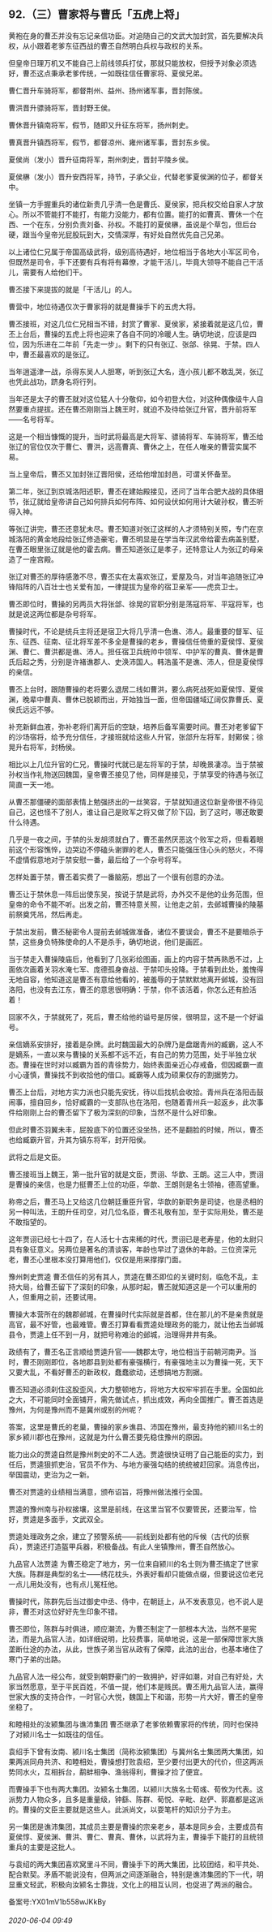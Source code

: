 ## 92.（三）曹家将与曹氏「五虎上将」
黄袍在身的曹丕并没有忘记亲信功臣。对追随自己的文武大加封赏，首先要解决兵权，从小跟着老爹东征西战的曹丕自然明白兵权与政权的关系。



但皇帝日理万机又不能自己上前线领兵打仗，那就只能放权，但授予对象必须选好，曹丕这点秉承老爹传统，一如既往信任曹家将、夏侯兄弟。



曹仁晋升车骑将军，都督荆州、益州、扬州诸军事，晋封陈侯。



曹洪晋升骠骑将军，晋封野王侯。



曹休晋升镇南将军，假节，随即又升征东将军，扬州刺史。



曹真晋升镇西将军，假节，都督凉州、雍州诸军事，晋封东乡侯。



夏侯尚（发小）晋升征南将军，荆州刺史，晋封平陵乡侯。



夏侯楙（发小）晋升安西将军，持节，子承父业，代替老爹夏侯渊的位子，都督关中。



坐镇一方手握重兵的诸位新贵几乎清一色是曹氏、夏侯家，把兵权交给自家人才放心。所以不管能打不能打，有能力没能力，都有位置。能打的如曹真、曹休一个在西、一个在东，分别负责刘备、孙权。不能打的夏侯楙，虽说是个草包，但后台硬，跟当今皇帝光屁股玩到大，交情深厚，有好处自然优先自己兄弟。



以上诸位仁兄属于帝国高级武将，级别高待遇好，地位相当于各地大小军区司令，但既然是司令，手下还要有兵有将有幕僚，才能干活儿，毕竟大领导不能自己干活儿，需要有人给他们干。



曹丕接下来提拔的就是「干活儿」的人。



曹营中，地位待遇仅次于曹家将的就是曹操手下的五虎大将。



曹丕接班，对这几位仁兄相当不错，封赏了曹家、夏侯家，紧接着就是这几位，曹丕上台后，曹操的五虎上将也迎来了各自不同的冷暖人生。确切地说，应该是四位，因为乐进在二年前「先走一步」。剩下的只有张辽、张郃、徐晃、于禁。四人中，曹丕最喜欢的是张辽。



当年逍遥津一战，杀得东吴人人胆寒，听到张辽大名，连小孩儿都不敢乱哭，张辽也凭此战功，跻身名将行列。



当年还是太子的曹丕就对这位猛人十分敬仰，如今初登大位，对这种偶像级牛人自然要重点提拔。还在曹丕刚刚当上魏王时，就迫不及待给张辽升官，晋升前将军——名号将军。



这是一个相当慷慨的提升，当时武将最高是大将军、骠骑将军、车骑将军，曹丕给张辽的官位仅次于曹仁、曹洪，远高曹真、曹休之上，在任人唯亲的曹营实属不易。



当上皇帝后，曹丕又加封张辽晋阳侯，还给他增加封邑，可谓关怀备至。



第二年，张辽到京城洛阳述职，曹丕在建始殿接见，还问了当年合肥大战的具体细节，张辽就给皇帝讲自己如何排兵如何布阵、如何设伏如何用计大破孙权，曹丕听得入神。



等张辽讲完，曹丕还意犹未尽。曹丕知道对张辽这样的人才须特别关照，专门在京城洛阳的黄金地段给张辽修造豪宅，曹丕明显是在学当年汉武帝给霍去病盖别墅，在曹丕眼里张辽就是他的霍去病。曹丕知道张辽是孝子，还特意让人为张辽的母亲造了一座宫殿。



张辽对曹丕的厚待感激不尽，曹丕实在太喜欢张辽，爱屋及乌，对当年追随张辽冲锋陷阵的八百壮士也关爱有加，一律提拔为皇帝的宿卫亲军——虎贲卫士。



曹丕即位时，曹操的另两员大将张郃、徐晃的官职分别是荡寇将军、平寇将军，也就是说这两位都是杂号将军。



曹操时代，不论是统兵主将还是宿卫大将几乎清一色谯、沛人。最重要的督军、征东、征西、征南、征北将军差不多全是曹操的老乡，曹操信任倚重的夏侯惇、夏侯渊、曹仁、曹洪都是谯、沛人。担任宿卫兵统帅中领军、中护军的曹真、曹休是曹氏后起之秀，分别是许褚谯郡人、史涣沛国人。韩浩虽不是谯、沛人，但是夏侯惇的亲信。



曹丕上台时，跟随曹操的老将要么退居二线如曹洪，要么病死战死如夏侯惇、夏侯渊，晚辈中曹真、曹休已脱颖而出，开始独当一面，但帝国疆域辽阔仅靠曹氏、夏侯氏远远不够。



补充新鲜血液，弥补老将们离开后的空缺，培养后备军需要时间。曹丕对老爹留下的沙场宿将，给予充分信任，才接班就给这些人升官，张郃升左将军，封鄚侯；徐晃升右将军，封杨侯。



相比以上几位升官的仁兄，曹操时代就已是左将军的于禁，却晚景凄凉。当于禁被孙权当作礼物送回魏国，皇帝曹丕接见了他，同样是接见，于禁享受的待遇与张辽简直一天一地。



从曹丕那僵硬的面部表情上勉强挤出的一丝笑容，于禁就知道这位新皇帝很不待见自己，这也怪不了别人，谁让自己是败军之将又做了阶下囚，到了这时，哪还敢要什么待遇。



几乎是一夜之间，于禁的头发胡须就白了，曹丕虽然厌恶这个败军之将，但看着眼前这个形容憔悴，边哭边不停磕头谢罪的老人，曹丕只能强压住心头的怒火，不得不虚情假意地对于禁安慰一番，最后给了一个杂号将军。



怎样处置于禁，曹丕着实费了一番脑筋，想出了一个很有创意的办法。



曹丕让于禁休息一阵后出使东吴，按说于禁是武将，办外交不是他的业务范围，但皇帝的命令不能不听。出发之前，曹丕特意关照，让他走之前，去邺城曹操的陵墓前祭奠凭吊，然后再走。



于禁出发前，曹丕秘密令人提前去邺城做准备，诸位不要误会，曹丕不是要暗杀于禁，这些身负特殊使命的人不是杀手，确切地说，他们是画匠。



当于禁走入曹操陵庙后，他看到了几张彩绘图画，画上的内容于禁再熟悉不过，上面依次画着关羽水淹七军、庞德孤身奋战、于禁叩头投降。于禁看到此处，羞愧得无地自容，他知道这是曹丕有意给他看的，被羞辱的于禁默默地离开邺城，没有回洛阳，也没有去江东，曹丕的意思很明确：于禁，你不该活着，你怎么还有脸活着！



回家不久，于禁就死了，死后，曹丕给他的谥号是厉侯，很明显，这不是一个好谥号。



亲信嫡系安排好，接着是杂牌。此时魏国最大的杂牌乃是盘踞青州的臧霸，这人不是嫡系，一直以来与曹操的关系都不远不近，有自己的势力范围，处于半独立状态。曹操在世时对以臧霸为首的青徐势力，始终表面亲近心存戒备，但因臧霸一直小心谨慎，曹操找不到收拾他的借口。臧霸等人成为硕果仅存的割据势力。



曹丕上台后，对地方实力派也只能先安抚，待以后找机会收拾。青州兵在洛阳击鼓闹事，擅自回乡，恰好臧霸的一支部队也在洛阳，也随着青州兵一起返乡，此次事件给刚刚上台的曹丕留下了极为深刻的印象，当然不是什么好印象。



但此时曹丕羽翼未丰，屁股底下的位置还没坐热，还不是翻脸的时候，所以，曹丕也给臧霸升官，升其为镇东将军，封开阳侯。



武将之后是文臣。



曹丕接班当上魏王，第一批升官的就是文臣，贾诩、华歆、王朗。这三人中，贾诩是曹操的亲信，也是力挺曹丕上位的功臣，华歆、王朗则是名士领袖，德高望重。



称帝之后，曹丕马上又给这几位朝廷重臣升官，华歆的新职务是司徒，也是丞相的另一种叫法，王朗升任司空，对几位名臣，曹丕礼敬有加，至于实际用处，曹丕是不敢指望的。



这年贾诩已经七十四了，在人活七十古来稀的时代，贾诩已是老寿星，他的太尉只具有象征意义。另两位是著名的清谈客，年龄也早过了退休的年龄。三位资深元老，曹丕心里根本没打算用他们，仅仅是用来撑撑门面。



豫州刺史贾逵
 曹丕信任的另有其人，贾逵在曹丕即位的关键时刻，临危不乱，主持大局，给曹丕留下了深刻的印象，从那时起，曹丕就知道这是一个可以重用的人，但重用之前，还要试用。



曹操大本营所在的魏郡邺城，在曹操时代实际就是首都，住在那儿的不是亲贵就是高官，最不好管，也最难管。曹丕打算看看贾逵处理政务的能力，就让他去当邺城县令，贾逵上任不到一月，就把号称难治的邺城，治理得井井有条。



政绩有了，曹丕名正言顺给贾逵升官——魏郡太守，地位相当于前朝河南尹。当时，曹丕刚刚即位，各地郡县到处都有豪强横行，有豪强地主以为曹操一死，天下又要大乱，不看好曹丕的新政权，蠢蠢欲动，还想搞地方割据。



曹丕知道必须刹住这股歪风，大力整顿地方，将地方大权牢牢抓在手里。全国如此之大，不可能同时全面铺开，需先做试点，抓出成效，再向全国推广。曹丕首选是豫州，为何是豫州而不是冀州或别的州呢？



答案，这里是曹氏的老巢，曹操的家乡谯县、沛国在豫州，最支持他的颍川名士的家乡颍川郡也在豫州，这就是为什么曹丕要先稳住豫州的原因。



能力出众的贾逵自然是豫州刺史的不二人选。贾逵很快证明了自己能臣的实力，到任后，贾逵狠抓吏治，官员不作为、与地方豪强勾结的统统被赶回家。消息传出，举国震动，吏治为之一新。



曹丕对贾逵的业绩相当满意，颁布诏旨，将豫州做法推行全国。



贾逵的豫州南与孙权接壤，这里是前线，在这里当官不仅要管民，还要治军，恰好，贾逵是多面手，文武双全。



贾逵处理政务之余，建立了预警系统——前线到处都有他的斥候（古代的侦察兵），贾逵还打造盔甲兵器，积极备战。有此人坐镇豫州，曹丕自然放心。



九品官人法贾逵
 为曹丕稳定了地方，另一位来自颍川的名士则为曹丕搞定了世家大族。陈群是典型的名士——绣花枕头，外表好看却只能做点缀，但要说这位老兄一点儿用处没有，也有点儿冤枉他。



曹操时代，陈群先后当过御史中丞、侍中，在朝廷上，从不发表意见，也不说人是非，曹丕对这位好好先生印象不错。



曹丕即位，陈群与时俱进，顺应潮流，为曹丕制定了一部根本大法，当然不是宪法，而是九品官人法，如详细说明，比较费事，简单地说，这是一部保障世家大族垄断仕途的办法，从此，世族子弟当官从政有了保障，此法的出台，也基本堵住了寒门子弟的出路。



九品官人法一经公布，就受到朝野豪门的一致拥护，好评如潮，对自己有好处，大家当然愿意，至于平民百姓，不值一提，他们本是贱民。曹丕用九品官人法，赢得世家大族的支持合作，一时官心大悦，魏国上下和谐，形势一片大好，曹丕的皇帝坐稳了。



和睦相处的汝颍集团与谯沛集团
 曹丕继承了老爹依赖曹家将的传统，同时也保持了对颍川名士一如既往的信任。



袁绍手下曾有汝南、颍川名士集团（简称汝颍集团）与冀州名士集团两大集团，如果两派同舟共济、和睦相处，曹操想打败袁绍，至少要付出更大的代价，但这两派势同水火，互相拆台，鹬蚌相争、渔翁得利，曹操才捡了便宜。



而曹操手下也有两大集团。汝颍名士集团，以颍川大族名士荀彧、荀攸为代表。这派势力人物众多，且多是重量级，钟繇、陈群、荀悦、辛毗、赵俨、郭嘉都是这派的。曹操的文臣主要就是这些人。此派尚文，以耍笔杆的知识分子为主。



另一集团是谯沛集团，其成员主要是曹操的宗亲老乡，基本是同乡会，主要成员有夏侯惇、夏侯渊、曹洪、曹仁、曹真、曹休，以武将为主，曹操手下能打的且统领重兵的主要是这批人。



与袁绍的两大集团喜欢窝里斗不同，曹操手下的两大集团，比较团结，和平共处、配合默契。矛盾不能说没有，但两派之间逐渐融合，特别是谯沛集团的下一代，明显重文轻武，积极向汝颍名士靠拢，文化上的相互认同，也促进了两派的融合。



备案号:YX01mV1b558wJKkBy


###### 2020-06-04 09:49
